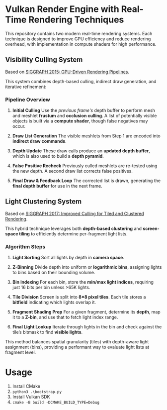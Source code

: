 # Vulkan Render Engine with Real-Time Rendering Techniques

This repository contains two modern real-time rendering systems. Each technique is designed to improve GPU efficiency and reduce rendering overhead, with implementation in compute shaders for high performance.

## Visibility Culling System

Based on [SIGGRAPH 2015: GPU-Driven Rendering Pipelines](https://advances.realtimerendering.com/s2015/aaltonenhaar_siggraph2015_combined_final_footer_220dpi.pdf).

This system combines depth-based culling, indirect draw generation, and iterative refinement:

### Pipeline Overview

1. **Initial Culling**
   Use the *previous frame's* depth buffer to perform mesh and meshlet **frustum** and **occlusion culling**.
   A list of potentially visible objects is built via a **compute shader**, though false negatives may occur.

2. **Draw List Generation**
   The visible meshlets from Step 1 are encoded into **indirect draw commands**.

3. **Depth Update**
   These draw calls produce an **updated depth buffer**, which is also used to build a **depth pyramid**.

4. **False Positive Recheck**
   Previously culled meshlets are re-tested using the new depth. A second draw list corrects false positives.

5. **Final Draw & Feedback Loop**
   The corrected list is drawn, generating the **final depth buffer** for use in the next frame.


## Light Clustering System

Based on [SIGGRAPH 2017: Improved Culling for Tiled and Clustered Rendering](https://www.activision.com/cdn/research/2017_Sig_Improved_Culling_final.pdf).

This hybrid technique leverages both **depth-based clustering** and **screen-space tiling** to efficiently determine per-fragment light lists.

### Algorithm Steps

1. **Light Sorting**
   Sort all lights by depth in **camera space**.

2. **Z-Binning**
   Divide depth into uniform or **logarithmic bins**, assigning lights to bins based on their bounding volume.

3. **Bin Indexing**
   For each bin, store the **min/max light indices**, requiring just 16 bits per bin unless >65K lights.

4. **Tile Division**
   Screen is split into **8×8 pixel tiles**. Each tile stores a **bitfield** indicating which lights overlap it.

5. **Fragment Shading Prep**
   For a given fragment, determine its **depth**, map it to a **Z-bin**, and use that to fetch light index range.

6. **Final Light Lookup**
   Iterate through lights in the bin and check against the tile’s bitmask to find **visible lights**.

This method balances spatial granularity (tiles) with depth-aware light assignment (bins), providing a performant way to evaluate light lists at fragment level.

# Usage

1. Install CMake
2. `python3 .\bootstrap.py`
3. Install Vulkan SDK
4. `cmake -B build -DCMAKE_BUILD_TYPE=Debug`
